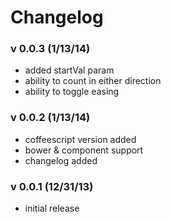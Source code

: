 # Changelog

### v 0.0.3 (1/13/14)

- added startVal param
- ability to count in either direction
- ability to toggle easing

### v 0.0.2 (1/13/14)

- coffeescript version added
- bower & component support
- changelog added

### v 0.0.1 (12/31/13)

- initial release
